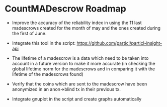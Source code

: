# CountMADescrow Roadmap 

- Improve the accuracy of the reliability index in using the 11 last madescrows created for the month of may and the ones created during the first of June.

- Integrate this tool in the script: https://github.com/particl/particl-insight-api

- The lifetime of a madescrow is a data which need to be taken into account in a future version to make it more accurate (in checking the global lifetime norm for the madescrows and in comparing it with the lifetime of the madescrows found)

- Verify that the coins which are sent to the madescrow have been anonymized in an anon->blind tx in their previous tx.

- Integrate gnuplot in the script and create graphs automatically
